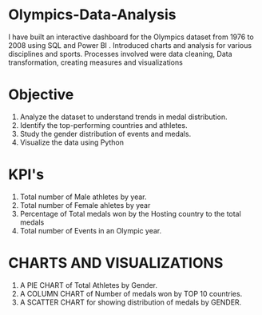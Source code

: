 # Olympics-Data-Analysis
I have built an interactive dashboard for the Olympics dataset from 1976 to 2008 using SQL and Power BI . Introduced charts and analysis for various disciplines and sports. Processes involved were data cleaning, Data transformation, creating measures and visualizations
# Objective
 1. Analyze the dataset to understand trends in medal distribution.
 2. Identify the top-performing countries and athletes.
 3. Study the gender distribution of events and medals.
 4. Visualize the data using Python

# KPI's
1. Total number of Male athletes by year.
2. Total number of Female ahletes by year
3. Percentage of Total medals won by the Hosting country to the total medals
4. Total number of Events in an Olympic year.

# CHARTS AND VISUALIZATIONS
1. A PIE CHART of Total Athletes by Gender.
2. A COLUMN CHART of Number of medals won by TOP 10 countries.
3. A SCATTER CHART for showing distribution of medals by GENDER.
 
